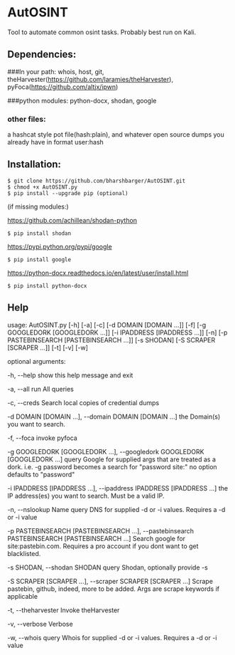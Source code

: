 # AutOSINT
Tool to automate common osint tasks. Probably best run on Kali.



## Dependencies: 

###In your path: 
whois, host, git, theHarvester(https://github.com/laramies/theHarvester), pyFoca(https://github.com/altjx/ipwn)

###python modules: 
python-docx, shodan,  google 

### other files:

a hashcat style pot file(hash:plain), and whatever open source dumps you already have in format user:hash

## Installation:

    $ git clone https://github.com/bharshbarger/AutOSINT.git
    $ chmod +x AutOSINT.py
    $ pip install --upgrade pip (optional)

(if missing modules:)

https://github.com/achillean/shodan-python

    $ pip install shodan

https://pypi.python.org/pypi/google

    $ pip install google

https://python-docx.readthedocs.io/en/latest/user/install.html

    $ pip install python-docx

## Help 
usage: AutOSINT.py [-h] [-a] [-c] [-d DOMAIN [DOMAIN ...]] [-f]
                   [-g GOOGLEDORK [GOOGLEDORK ...]]
                   [-i IPADDRESS [IPADDRESS ...]] [-n]
                   [-p PASTEBINSEARCH [PASTEBINSEARCH ...]] [-s SHODAN]
                   [-S SCRAPER [SCRAPER ...]] [-t] [-v] [-w]

optional arguments:

  -h, --help            show this help message and exit
  
  -a, --all             run All queries
  
  -c, --creds           Search local copies of credential dumps
  
  -d DOMAIN [DOMAIN ...], --domain DOMAIN [DOMAIN ...]
                        the Domain(s) you want to search.
                        
  -f, --foca            invoke pyfoca
  
  -g GOOGLEDORK [GOOGLEDORK ...], --googledork GOOGLEDORK [GOOGLEDORK ...]
                        query Google for supplied args that are treated as a
                        dork. i.e. -g password becomes a search for "password
                        site:<domain>" no option defaults to "password"
                        
  -i IPADDRESS [IPADDRESS ...], --ipaddress IPADDRESS [IPADDRESS ...]
                        the IP address(es) you want to search. Must be a valid
                        IP.
                        
  -n, --nslookup        Name query DNS for supplied -d or -i values. Requires
                        a -d or -i value
                        
  -p PASTEBINSEARCH [PASTEBINSEARCH ...], --pastebinsearch PASTEBINSEARCH [PASTEBINSEARCH ...]
                        Search google for <arg> site:pastebin.com. Requires a
                        pro account if you dont want to get blacklisted.
                        
  -s SHODAN, --shodan SHODAN
                        query Shodan, optionally provide -s <apikey>
                        
  -S SCRAPER [SCRAPER ...], --scraper SCRAPER [SCRAPER ...]
                        Scrape pastebin, github, indeed, more to be added.
                        Args are scrape keywords if applicable
                        
  -t, --theharvester    Invoke theHarvester
  
  -v, --verbose         Verbose
  
  -w, --whois           query Whois for supplied -d or -i values. Requires a
                        -d or -i value
